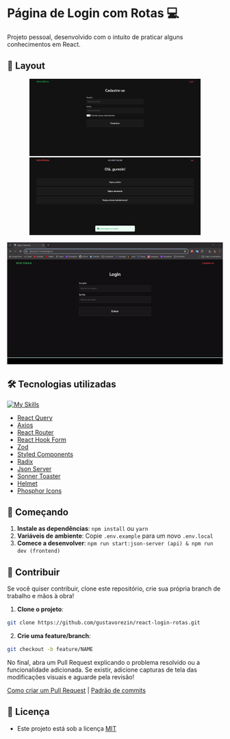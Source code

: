 # Página de Login com Rotas 💻

Projeto pessoal, desenvolvido com o intuito de praticar alguns conhecimentos em React.

## 🎨 Layout

<p align="center">
    <img src="./.github/sign-up.png" alt="Image Example" width="400px">
    <img src="./.github/home.png" alt="Image Example" width="400px">
</p>

![Demonstração do Projeto](./.github/app.gif)

## 🛠️ Tecnologias utilizadas

[![My Skills](https://skillicons.dev/icons?i=react,vite,ts)](https://skillicons.dev)

- [React Query](https://tanstack.com/query/latest/docs/framework/react/quick-start)
- [Axios](https://axios-http.com/docs/intro)
- [React Router](https://reactrouter.com/en/main)
- [React Hook Form](https://react-hook-form.com/get-started)
- [Zod](https://zod.dev/?id=basic-usage)
- [Styled Components](https://styled-components.com/docs)
- [Radix](https://www.radix-ui.com/themes/docs/overview/getting-started)
- [Json Server](https://www.npmjs.com/package/json-server)
- [Sonner Toaster](https://sonner.emilkowal.ski/)
- [Helmet](https://www.npmjs.com/package/react-helmet-async)
- [Phosphor Icons](https://phosphoricons.com/)

## 📝 Começando

1. **Instale as dependências**: `npm install` ou `yarn`
2. **Variáveis de ambiente**: Copie `.env.example` para um novo `.env.local`
3. **Comece a desenvolver**: `npm run start:json-server (api) & npm run dev (frontend)`

## 🚀 Contribuir

Se você quiser contribuir, clone este repositório, crie sua própria branch de trabalho e mãos à obra!

1. **Clone o projeto**:

```bash
git clone https://github.com/gustavorezin/react-login-rotas.git
```

2. **Crie uma feature/branch**:

```bash
git checkout -b feature/NAME
```

No final, abra um Pull Request explicando o problema resolvido ou a funcionalidade adicionada. Se existir, adicione capturas de tela das modificações visuais e aguarde pela revisão!

[Como criar um Pull Request](https://www.atlassian.com/br/git/tutorials/making-a-pull-request) |
[Padrão de commits](https://gist.github.com/joshbuchea/6f47e86d2510bce28f8e7f42ae84c716)

## 📃 Licença

- Este projeto está sob a licença [MIT](./LICENSE)
